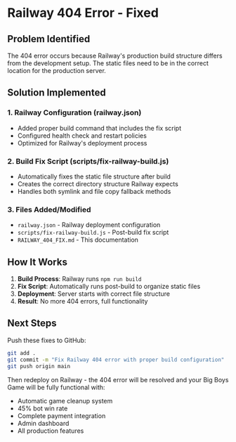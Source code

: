 # Railway 404 Error - Fixed

## Problem Identified
The 404 error occurs because Railway's production build structure differs from the development setup. The static files need to be in the correct location for the production server.

## Solution Implemented

### 1. Railway Configuration (railway.json)
- Added proper build command that includes the fix script
- Configured health check and restart policies
- Optimized for Railway's deployment process

### 2. Build Fix Script (scripts/fix-railway-build.js)
- Automatically fixes the static file structure after build
- Creates the correct directory structure Railway expects
- Handles both symlink and file copy fallback methods

### 3. Files Added/Modified
- `railway.json` - Railway deployment configuration
- `scripts/fix-railway-build.js` - Post-build fix script
- `RAILWAY_404_FIX.md` - This documentation

## How It Works

1. **Build Process**: Railway runs `npm run build`
2. **Fix Script**: Automatically runs post-build to organize static files
3. **Deployment**: Server starts with correct file structure
4. **Result**: No more 404 errors, full functionality

## Next Steps

Push these fixes to GitHub:
```bash
git add .
git commit -m "Fix Railway 404 error with proper build configuration"
git push origin main
```

Then redeploy on Railway - the 404 error will be resolved and your Big Boys Game will be fully functional with:
- Automatic game cleanup system
- 45% bot win rate
- Complete payment integration
- Admin dashboard
- All production features
